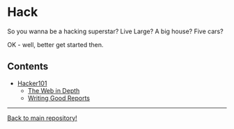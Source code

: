# Hack

So you wanna be a hacking superstar? Live Large? A big house? Five cars?

OK - well, better get started then.

## Contents

* [Hacker101](./hacker101/intro.md)
    + [The Web in Depth](./hacker101/web-in-depth.md)
    + [Writing Good Reports](./writing-good-reports.md)

---

[Back to main repository!](../README.md)